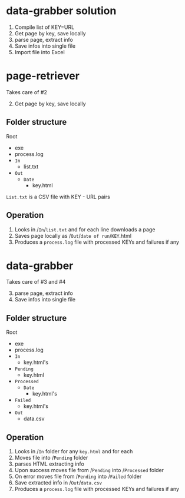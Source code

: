 # data-grabber solution

1. Compile list of KEY=URL
2. Get page by key, save locally
3. parse page, extract info
4. Save infos into single file
5. Import file into Excel

# page-retriever

Takes care of #2

2. Get page by key, save locally

## Folder structure

Root
- exe
- process.log
- `In`
  - list.txt
- `Out`
  - `Date`
    - key.html

`List.txt` is a CSV file with KEY - URL pairs

## Operation

1. Looks in /`In`/`list.txt` and for each line downloads a page
2. Saves page locally as /`Out`/`date of run`/`KEY`.html
3. Produces a `process.log` file with processed KEYs and failures if any

# data-grabber

Takes care of #3 and #4

3. parse page, extract info
4. Save infos into single file

## Folder structure

Root
- exe
- process.log
- `In`
  - key.html's
- `Pending`
  - key.html
- `Processed`
  - `Date`
    - key.html's
- `Failed`
  - key.html's
- `Out`
  - data.csv

## Operation

1. Looks in /`In` folder for any `key.html` and for each
2. Moves file into /`Pending` folder
3. parses HTML extracting info
4. Upon success moves file from /`Pending` into /`Processed` folder
5. On error moves file from /`Pending` into /`Failed` folder
6. Save extracted info in /`Out`/`data.csv`
7. Produces a `process.log` file with processed KEYs and failures if any


